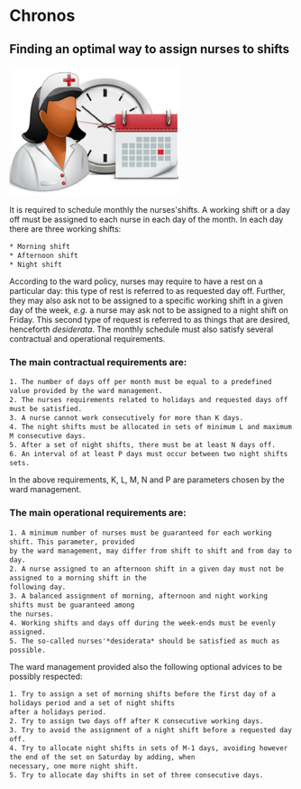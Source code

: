 # **Chronos**
## Finding an optimal way to assign nurses to shifts

![Scheduling Nurse](static/nurse_clock_date.png)

It is required to schedule monthly the nurses'shifts. A working shift or a day off must 
be assigned to each nurse in each day of the month. In each day there are three working shifts:

    * Morning shift
    * Afternoon shift
    * Night shift

According to the ward policy, nurses may require to have a rest on a particular day: this type 
of rest is referred to as requested day off.
Further, they may also ask not to be assigned to a specific working shift in a given day of the week,
*e.g.* a nurse may ask not to be assigned to a night shift on Friday.
This second type of request is referred to as things that are desired, henceforth *desiderata*.
The monthly schedule must also satisfy several contractual and operational requirements.


### The main contractual requirements are:
    1. The number of days off per month must be equal to a predefined value provided by the ward management.
    2. The nurses requirements related to holidays and requested days off must be satisfied.
    3. A nurse cannot work consecutively for more than K days.
    4. The night shifts must be allocated in sets of minimum L and maximum M consecutive days.
    5. After a set of night shifts, there must be at least N days off.
    6. An interval of at least P days must occur between two night shifts sets.

In the above requirements, K, L, M, N and P are parameters chosen by the ward management.


### The main operational requirements are:
    1. A minimum number of nurses must be guaranteed for each working shift. This parameter, provided
    by the ward management, may differ from shift to shift and from day to day.
    2. A nurse assigned to an afternoon shift in a given day must not be assigned to a morning shift in the
    following day.
    3. A balanced assignment of morning, afternoon and night working shifts must be guaranteed among
    the nurses.
    4. Working shifts and days off during the week-ends must be evenly assigned.
    5. The so-called nurses'*desiderata* should be satisfied as much as possible.

The ward management provided also the following optional advices to be possibly respected:

    1. Try to assign a set of morning shifts before the first day of a holidays period and a set of night shifts
    after a holidays period.
    2. Try to assign two days off after K consecutive working days.
    3. Try to avoid the assignment of a night shift before a requested day off.
    4. Try to allocate night shifts in sets of M-1 days, avoiding however the end of the set on Saturday by adding, when
    necessary, one more night shift.
    5. Try to allocate day shifts in set of three consecutive days. 
